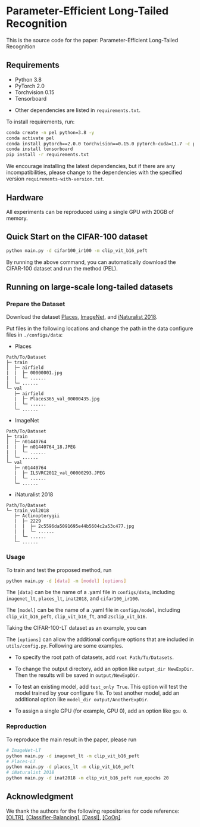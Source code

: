 # Parameter-Efficient Long-Tailed Recognition

This is the source code for the paper: Parameter-Efficient Long-Tailed Recognition

## Requirements

* Python 3.8
* PyTorch 2.0
* Torchvision 0.15
* Tensorboard

- Other dependencies are listed in `requirements.txt`.

To install requirements, run:

```sh
conda create -n pel python=3.8 -y
conda activate pel
conda install pytorch==2.0.0 torchvision==0.15.0 pytorch-cuda=11.7 -c pytorch -c nvidia
conda install tensorboard
pip install -r requirements.txt
```

We encourage installing the latest dependencies, but if there are any incompatibilities, please change to the dependencies with the specified version `requirements-with-version.txt`.

## Hardware

All experiments can be reproduced using a single GPU with 20GB of memory.

## Quick Start on the CIFAR-100 dataset

```bash
python main.py -d cifar100_ir100 -m clip_vit_b16_peft
```

By running the above command, you can automatically download the CIFAR-100 dataset and run the method (PEL).

## Running on large-scale long-tailed datasets

### Prepare the Dataset

Download the dataset [Places](http://places2.csail.mit.edu/download.html), [ImageNet](http://image-net.org/index), and [iNaturalist 2018](https://github.com/visipedia/inat_comp/tree/master/2018).

Put files in the following locations and change the path in the data configure files in `./configs/data`:

- Places

```
Path/To/Dataset
├─ train
│  ├─ airfield
|  |  ├─ 00000001.jpg
|  |  └─ ......
│  └─ ......
└─ val
   ├─ airfield
   |  ├─ Places365_val_00000435.jpg
   |  └─ ......
   └─ ......
```

- ImageNet

```
Path/To/Dataset
├─ train
│  ├─ n01440764
|  |  ├─ n01440764_18.JPEG
|  |  └─ ......
│  └─ ......
└─ val
   ├─ n01440764
   |  ├─ ILSVRC2012_val_00000293.JPEG
   |  └─ ......
   └─ ......
```

- iNaturalist 2018

```
Path/To/Dataset
└─ train_val2018
   ├─ Actinopterygii
   |  ├─ 2229
   |  |  ├─ 2c5596da5091695e44b5604c2a53c477.jpg
   |  |  └─ ......
   |  └─ ......
   └─ ......
```

### Usage

To train and test the proposed method, run

```bash
python main.py -d [data] -m [model] [options]
```

The `[data]` can be the name of a .yaml file in `configs/data`, including `imagenet_lt`, `places_lt`, `inat2018`, and `cifar100_ir100`.

The `[model]` can be the name of a .yaml file in `configs/model`, including `clip_vit_b16_peft`, `clip_vit_b16_ft`, and `zsclip_vit_b16`.

Taking the CIFAR-100-LT dataset as an example, you can 

The `[options]` can allow the additional configure options that are included in `utils/config.py`. Following are some examples.

- To specify the root path of datasets, add `root Path/To/Datasets`.

- To change the output directory, add an option like `output_dir NewExpDir`. Then the results will be saved in `output/NewExpDir`.

- To test an existing model, add `test_only True`. This option will test the model trained by your configure file. To test another model, add an additional option like `model_dir output/AnotherExpDir`.

- To assign a single GPU (for example, GPU 0), add an option like `gpu 0`.

### Reproduction

To reproduce the main result in the paper, please run

```bash
# ImageNet-LT
python main.py -d imagenet_lt -m clip_vit_b16_peft
# Places-LT
python main.py -d places_lt -m clip_vit_b16_peft
# iNaturalist 2018
python main.py -d inat2018 -m clip_vit_b16_peft num_epochs 20
```

## Acknowledgment

We thank the authors for the following repositories for code reference:
[[OLTR]](https://github.com/zhmiao/OpenLongTailRecognition-OLTR), [[Classifier-Balancing]](https://github.com/facebookresearch/classifier-balancing), [[Dassl]](https://github.com/KaiyangZhou/Dassl.pytorch), [[CoOp]](https://github.com/KaiyangZhou/CoOp).

